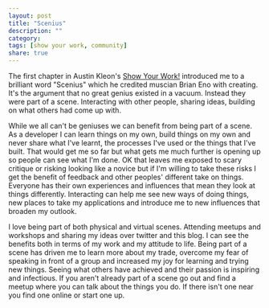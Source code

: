 ```yaml
---
layout: post
title: "Scenius"
description: ""
category: 
tags: [show your work, community]
share: true
---
```

The first chapter in Austin Kleon's [Show Your Work!](http://austinkleon.com/show-your-work/) introduced me to a brilliant word "Scenius" which he credited muscian Brian Eno with creating. It's the argument that no great genius existed in a vacuum. Instead they were part of a scene. Interacting with other people, sharing ideas, building on what others had come up with. 

While we all can't be geniuses we can benefit from being part of a scene. As a developer I can learn things on my own, build things on my own and never share what I've learnt, the processes I've used or the things that I've built. That would get me so far but what gets me much further is opening up so people can see what I'm done. OK that leaves me exposed to scary critique or risking looking like a novice but if I'm willing to take these risks I get the benefit of feedback and other peoples' different take on things. Everyone has their own experiences and influences that mean they look at things differently. Interacting can help me see new ways of doing things, new places to take my applications and introduce me to new influences that broaden my outlook.

I love being part of both physical and virtual scenes. Attending meetups and workshops and sharing my ideas over twitter and this blog. I can see the benefits both in terms of my work and my attitude to life. Being part of a scene has driven me to learn more about my trade, overcome my fear of speaking in front of a group and increased my joy for learning and trying new things. Seeing what others have achieved and their passion is inspiring and infectious. If you aren't already part of a scene go out and find a meetup where you can talk about the things you do. If there isn't one near you find one online or start one up. 